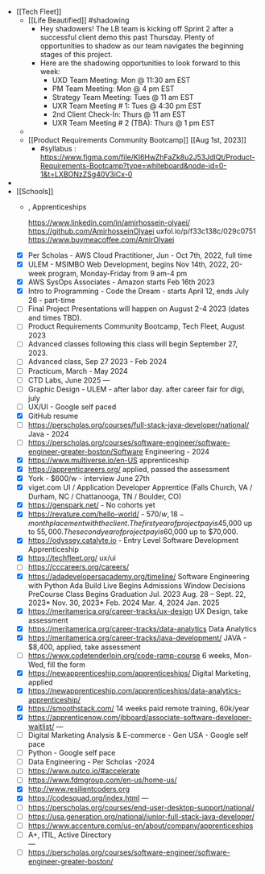 - [[Tech Fleet]]
	- [[Life Beautified]] #shadowing
		- Hey shadowers! The LB team is kicking off Sprint 2 after a successful client demo this past Thursday. Plenty of opportunities to shadow as our team navigates the beginning stages of this project.
		- Here are the shadowing opportunities to look forward to this week:
			- UXD Team Meeting: Mon @ 11:30 am EST
			- PM Team Meeting: Mon @ 4 pm EST
			- Strategy Team Meeting: Tues @ 11 am EST
			- UXR Team Meeting # 1: Tues @ 4:30 pm EST
			- 2nd Client Check-In: Thurs @ 11 am EST
			- UXR Team Meeting # 2 (TBA): Thurs @ 1 pm EST
	-
	- [[Product Requirements Community Bootcamp]] [[Aug 1st, 2023]]
		- #syllabus : https://www.figma.com/file/KI6HwZhFaZk8u2J53JdlQt/Product-Requirements-Bootcamp?type=whiteboard&node-id=0-1&t=LXBONzZSg40V3iCx-0
-
- [[Schools]]
	- , Apprenticeships 
	  
	  https://www.linkedin.com/in/amirhossein-olyaei/
	  https://github.com/AmirhosseinOlyaei
	  uxfol.io/p/f33c138c/029c0751
	  https://www.buymeacoffee.com/AmirOlyaei
	- [x] Per Scholas - AWS Cloud Practitioner, Jun - Oct 7th, 2022, full time
	- [x] ULEM - MSIMBO Web Development, begins Nov 14th, 2022, 20-week program, Monday-Friday from 9 am-4 pm
	- [x] AWS SysOps Associates - Amazon starts Feb 16th 2023
	- [x] Intro to Programming - Code the Dream - starts April 12, ends July 26 - part-time
	- [ ] Final Project Presentations will happen on August 2-4 2023 (dates and times TBD).
	- [ ] Product Requirements Community Bootcamp, Tech Fleet, August 2023
	- [ ] Advanced classes following this class will begin September 27, 2023.
	- [ ] Advanced class, Sep 27 2023 - Feb 2024
	- [ ] Practicum, March - May 2024
	- [ ] CTD Labs, June 2025
	  —
	- [ ] Graphic Design - ULEM - after labor day. after career fair for digi, july
	- [ ] UX/UI - Google self paced
	- [x] GitHub resume
	- [ ] https://perscholas.org/courses/full-stack-java-developer/national/ Java - 2024
	- [ ] https://perscholas.org/courses/software-engineer/software-engineer-greater-boston/Software Engineering - 2024
	- [x] https://www.multiverse.io/en-US apprenticeship
	- [x] https://apprenticareers.org/ applied, passed the assessment
	- [x] York - $600/w - interview June 27th
	- [x] viget.com UI / Application Developer Apprentice (Falls Church, VA / Durham, NC / Chattanooga, TN / Boulder, CO)
	- [x] https://genspark.net/ - No cohorts yet
	- [x] https://revature.com/hello-world/ - $570/w, 18-month placement with the client. The first year of project pay is $45,000 up to $55,000. The second year of project pay is $60,000 up to $70,000.
	- [x] https://odyssey.catalyte.io - Entry Level Software Development Apprenticeship
	- [x] https://techfleet.org/ ux/ui
	- [ ] https://cccareers.org/careers/
	- [x] https://adadevelopersacademy.org/timeline/ Software Engineering with Python
	  Ada Build Live Begins	Admissions Window	Decisions	PreCourse	Class Begins	Graduation
	  Jul. 2023	Aug. 28 – Sept. 22, 2023*	Nov. 30, 2023*	Feb. 2024	Mar. 4, 2024	Jan. 2025
	- [x] https://meritamerica.org/career-tracks/ux-design UX Design, take assessment
	- [x] https://meritamerica.org/career-tracks/data-analytics Data Analytics
	- [x] https://meritamerica.org/career-tracks/java-development/ JAVA - $8,400, applied, take assessment
	- [ ] https://www.codetenderloin.org/code-ramp-course 6 weeks, Mon-Wed, fill the form
	- [x] https://newapprenticeship.com/apprenticeships/ Digital Marketing, applied
	- [x] https://newapprenticeship.com/apprenticeships/data-analytics-apprenticeship/
	- [x] https://smoothstack.com/ 14 weeks paid remote training, 60k/year
	- [x] https://apprenticenow.com/jbboard/associate-software-developer-waitlist/
	  —
	- [ ] Digital Marketing Analysis & E-commerce - Gen USA - Google self pace
	- [ ] Python - Google self pace
	- [ ] Data Engineering - Per Scholas -2024
	- [ ] https://www.outco.io/#accelerate
	- [ ] https://www.fdmgroup.com/en-us/home-us/
	- [x] http://www.resilientcoders.org
	- [x] https://codesquad.org/index.html
	  —
	- [ ] https://perscholas.org/courses/end-user-desktop-support/national/
	- [ ] https://usa.generation.org/national/junior-full-stack-java-developer/
	- [ ] https://www.accenture.com/us-en/about/company/apprenticeships
	- [ ] A+, ITIL, Active Directory  
	  —
	- [ ] https://perscholas.org/courses/software-engineer/software-engineer-greater-boston/